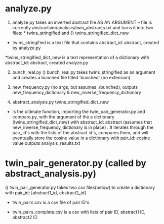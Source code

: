 # analyze.py

1. analyze.py takes an inverted abstract file AS AN ARGUMENT – file is currently abstractsim/analysis/twin_abstracts.txt and turns it into two files: * twins_stringified and {} twins_stringified_dict_new

* twins_stringified is a text file that contains abstract_id: abstract, created by analyze.py

 *twins_stringified_dict_new is a text representation of a dictionary with abstract_id: abstract, created analyze.py
 
2.  bunch_real.py
() bunch_real.py takes twins_stringified as an argument and creates a bunched file titled 'bunched' (no extension)

3. new_frequency.py (no args, but assumes ./bunched), outputs new_frequency_dictionary & new_inverse_frequency_dictionary
 
4.  abstract_analysis.py twins_stringified_dict_new <output file>
* is the ultimate function, importing the twin_pair_generator.py and compare.py, with the argument of the a dictionary (twins_stringified_dict_new) with abstract_id: abstract (assumes that new_inverse_frequency_dictionary is in place) . It iterates through the pair_id's with the lists of the abstract id's, compares them, and will eventually store the cosine value in a dictionary with pair_id: cosine value outputs analysis_results.txt
 
 

# twin_pair_generator.py (called by abstract_analysis.py)


() twin_pair_generator.py takes two csv files(below) to create a dictionary with pair_id: [abstract1_id, abstract2_id]

* twin_pairs.csv is a csv file of pair ID's

* twin_pairs_complete.csv is a csv with lists of pair ID, abstract1 ID, abstract2 ID

